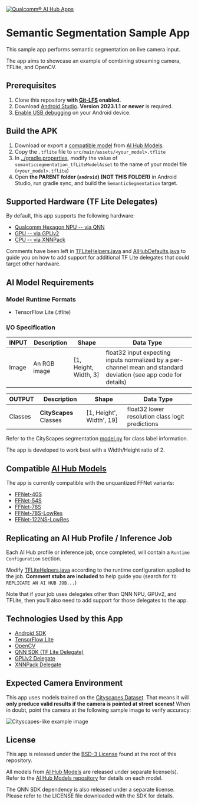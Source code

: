 [![Qualcomm® AI Hub Apps](https://qaihub-public-assets.s3.us-west-2.amazonaws.com/qai-hub-models/quic-logo.jpg)](https://aihub.qualcomm.com)

# Semantic Segmentation Sample App

This sample app performs semantic segmentation on live camera input.

The app aims to showcase an example of combining streaming camera, TFLite, and OpenCV.

## Prerequisites
1. Clone this repository **with [Git-LFS](https://git-lfs.com) enabled.**
2. Download [Android Studio](https://developer.android.com/studio). **Version 2023.1.1 or newer** is required.
3. [Enable USB debugging](https://developer.android.com/studio/debug/dev-options) on your Android device.

## Build the APK

1. Download or export a [compatible model](#compatible-ai-hub-models) from [AI Hub Models](https://aihub.qualcomm.com/mobile/models).
2. Copy the `.tflite` file to `src/main/assets/<your_model>.tflite`
3. In [../gradle.properties](../gradle.properties), modify the value of `semanticsegmentation_tfLiteModelAsset` to the name of your model file (`<your_model>.tflite`)
4. Open **the PARENT folder (`android`) (NOT THIS FOLDER)** in Android Studio, run gradle sync, and build the `SemanticSegmentation` target.

## Supported Hardware (TF Lite Delegates)

By default, this app supports the following hardware:
* [Qualcomm Hexagon NPU -- via QNN](https://developer.qualcomm.com/software/qualcomm-ai-engine-direct-sdk)
* [GPU -- via GPUv2](https://github.com/tensorflow/tensorflow/tree/master/tensorflow/lite/delegates/gpu)
* [CPU -- via XNNPack](https://github.com/tensorflow/tensorflow/blob/master/tensorflow/lite/delegates/xnnpack/README.md)

Comments have been left in [TFLiteHelpers.java](src/main/java/com/qualcomm/tflite/TFLiteHelpers.java) and [AIHubDefaults.java](src/main/java/com/qualcomm/tflite/AIHubDefaults.java) to guide you on how to add support for additional TF Lite delegates that could target other hardware.

## AI Model Requirements

### Model Runtime Formats
- TensorFlow Lite (.tflite)

### I/O Specification

| INPUT | Description | Shape | Data Type
| -- | -- | -- | --
| Image | An RGB image | [1, Height, Width, 3] | float32 input expecting inputs normalized by a per-channel mean and standard deviation (see app code for details)

| OUTPUT | Description | Shape | Data Type
| -- | -- | -- | --
| Classes | **CityScapes** Classes | [1, Height', Width', 19] | float32 lower resolution class logit predictions

Refer to the CityScapes segmentation
[model.py](https://github.com/quic/ai-hub-models/blob/main/qai_hub_models/models/_shared/cityscapes_segmentation/model.py)
for class label information.

The app is developed to work best with a Width/Height ratio of 2.

## Compatible [AI Hub Models](https://aihub.qualcomm.com/mobile/models)

The app is currently compatible with the unquantized FFNet variants:

- [FFNet-40S](https://aihub.qualcomm.com/mobile/models/ffnet_40s)
- [FFNet-54S](https://aihub.qualcomm.com/mobile/models/ffnet_54s)
- [FFNet-78S](https://aihub.qualcomm.com/mobile/models/ffnet_78s)
- [FFNet-78S-LowRes](https://aihub.qualcomm.com/mobile/models/ffnet_78s_lowres)
- [FFNet-122NS-LowRes](https://aihub.qualcomm.com/mobile/models/ffnet_122ns_lowres)

## Replicating an AI Hub Profile / Inference Job

Each AI Hub profile or inference job, once completed, will contain a `Runtime Configuration` section.

Modify [TFLiteHelpers.java](src/main/java/com/qualcomm/tflite/TFLiteHelpers.java) according to the runtime configuration applied to the job. **Comment stubs are included** to help guide you (search for `TO REPLICATE AN AI HUB JOB...`)

Note that if your job uses delegates other than QNN NPU, GPUv2, and TFLite, then you'll also need to add support for those delegates to the app.

## Technologies Used by this App

- [Android SDK](https://developer.android.com/studio)
- [TensorFlow Lite](https://github.com/tensorflow/tensorflow/tree/master/tensorflow/lite)
- [OpenCV](https://opencv.org)
- [QNN SDK (TF Lite Delegate)](https://developer.qualcomm.com/software/qualcomm-ai-engine-direct-sdk)
- [GPUv2 Delegate](https://github.com/tensorflow/tensorflow/tree/master/tensorflow/lite/delegates/gpu)
- [XNNPack Delegate](https://github.com/tensorflow/tensorflow/blob/master/tensorflow/lite/delegates/xnnpack/README.md)

## Expected Camera Environment

This app uses models trained on the [Cityscapes Dataset](https://www.cityscapes-dataset.com). That means it will __only produce valid results if the camera is pointed at street scenes!__
When in doubt, point the camera at the following sample image to verify accuracy:

![Cityscapes-like example image](https://qaihub-public-assets.s3.us-west-2.amazonaws.com/qai-hub-models/models/cityscapes_segmentation/v1/cityscapes_like_demo_2048x1024.jpg "Cityscapes-like example image")

## License

This app is released under the [BSD-3 License](../../../LICENSE) found at the root of this repository.

All models from [AI Hub Models](https://github.com/quic/ai-hub-models) are released under separate license(s). Refer to the [AI Hub Models repository](https://github.com/quic/ai-hub-models) for details on each model.

The QNN SDK dependency is also released under a separate license. Please refer to the LICENSE file downloaded with the SDK for details.
